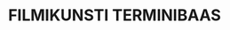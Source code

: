 ---
title: FILMIKUNSTI TERMINIBAAS
title_en: 'Cinematography Terminonolgy'
notes: "Käesolev terminibaas on koostatud Tallinna Ülikooli Balti filmi, meedia, kunstide ja kommunikatsiooni instituudi filmikunsti terminikomisjoni poolt. Filmikunsti terminikomisjoni liikmed on Veiko Vaatmann, Margit Maran, Jaak Lõhmus, Hagi Šein, Toomas Sääs ja Elen Lotman. Lisaks sellele on terminibaasi loomisse kaasatud eksperdina Margit Keerdo-Dawson ja John Bernstein. 2019. aasta alguseks valmib terminibaasi stsenaristika (sh narratoloogia ja dramaturgia) ning filmitootmise osa. Perioodil 2019-2020 keskendub terminikomisjon filmirežii, operaatoritöö, helirežii, montaaži ja kunstiosakonna terminitele. Täpsemalt saab tutvuda filmikunsti terminikomisjoni tööga aadressil filmterm.com\r\n\r\nKokku 1267 terminit.\r\nKeeled: en, et, fi, lv, pt, fr."
notes_en: ''
category:
  - Haridus, kultuur ja sport
category_en:
  - Education, Culture and Sport
resources:
  - name: filmterm
    url: 'https://term.eki.ee/termbase/view/4316948'
    format: HTML
    interactive: 'False'
license: OTHER
update_freq: 'http://purl.org/linked-data/sdmx/2009/code#freq-A'
organization: Tallinna Ülikool
maintainer_name: ''
maintainer_email: ''
maintainer_phone: ''
date_issued: '2020-03-28T15:38:12.990Z'
date_modified: '2020-03-28T15:38:12.990Z'
---